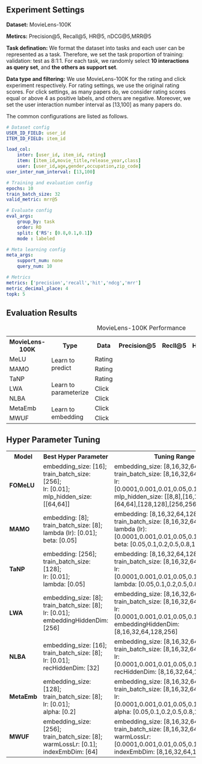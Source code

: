 ## Experiment Settings

**Dataset:** MovieLens-100K

**Metircs:** Precision@5, Recall@5, HR@5, nDCG@5,MRR@5

**Task defination:** We format the dataset into tasks and each user can be represented as a task. Therefore, we set the task proportion of training: validation: test as 8:1:1. For each task, we randomly select **10 interactions as query set**, and **the others as support set**.

**Data type and filtering:** We use MovieLens-100K for the rating and click experiment respectively. For rating settings, we use the original rating scores. For click settings, as many papers do, we consider rating scores equal or above 4 as positive labels, and others are negative. Moreover, we set the user interaction number interval as [13,100] as many papers do.

The common configurations are listed as follows.

```yaml
# Dataset config
USER_ID_FIELD: user_id
ITEM_ID_FIELD: item_id

load_col:
    inter: [user_id, item_id, rating]
    item: [item_id,movie_title,release_year,class]
    user: [user_id,age,gender,occupation,zip_code]
user_inter_num_interval: [13,100]

# Training and evaluation config
epochs: 10
train_batch_size: 32
valid_metric: mrr@5

# Evaluate config
eval_args:
    group_by: task
    order: RO
    split: {'RS': [0.8,0.1,0.1]}
    mode : labeled

# Meta learning config
meta_args:
    support_num: none
    query_num: 10

# Metrics
metrics: ['precision','recall','hit','ndcg','mrr']
metric_decimal_place: 4
topk: 5
```

## Evaluation Results

<table>
  <caption>MovieLens-100K Performance</caption>
  <tr>
  	<th>MovieLens-100K</th>
    <th>Type</th>
    <th>Data</th>
    <th>Precision@5</th>
    <th>Recll@5</th>
    <th>HR@5</th>
    <th>nDCG@5</th>
    <th>MRR@5</th>
  </tr>
  <tr>
  	<td>MeLU</td>
    <td rowspan="2">Learn to predict</td>
    <td>Rating</td>
    <td></td>
    <td></td>
    <td></td>
    <td></td>
    <td></td>
  </tr>
  <tr>
  	<td>MAMO</td>
    <td>Rating</td>
    <td></td>
    <td></td>
    <td></td>
    <td></td>
    <td></td>
  </tr>
  <tr>
  	<td>TaNP</td>
    <td rowspan="3">Learn to parameterize</td>
    <td>Rating</td>
    <td></td>
    <td></td>
    <td></td>
    <td></td>
    <td></td>
  </tr>
  <tr>
  	<td>LWA</td>
    <td>Click</td>
    <td></td>
    <td></td>
    <td></td>
    <td></td>
    <td></td>
  </tr>
  <tr>
  	<td>NLBA</td>
    <td>Click</td>
    <td></td>
    <td></td>
    <td></td>
    <td></td>
    <td></td>
  </tr>
  <tr>
  	<td>MetaEmb</td>
    <td rowspan="2">Learn to embedding</td>
    <td>Click</td>
    <td></td>
    <td></td>
    <td></td>
    <td></td>
    <td></td>
  </tr>
  <tr>
  	<td>MWUF</td>
    <td>Click</td>
    <td></td>
    <td></td>
    <td></td>
    <td></td>
    <td></td>
  </tr>
</table>

## Hyper Parameter Tuning

<table>
  <tr>
  	<th>Model</th>
    <th>Best Hyper Parameter</th>
    <th>Tuning Range</th>
  </tr>
  <tr>
    <td><b>FOMeLU</b></td>
    <td>embedding_size: [16];<br>
      train_batch_size: [256];<br>
      lr: [0.01];<br>
      mlp_hidden_size: [[64,64]]</td>
    <td>embedding_size: [8,16,32,64,128,256];<br>
      train_batch_size: [8,16,32,64,128,256];<br>
      lr: [0.0001,0.001,0.01,0.05,0.1,0.2,0.5,1.0];<br>
      mlp_hidden_size: [[8,8],[16,16],[32,32],[64,64],[128,128],[256,256]]</td>
  </tr>
  <tr>
  	<td><b>MAMO</b></td>
    <td>embedding: [8];<br>
      train_batch_size: [8];<br>
      lambda (lr): [0.01];<br>
      beta: [0.05]</td>
    <td>embedding: [8,16,32,64,128,256];<br>
      train_batch_size: [8,16,32,64,128,256];<br>
      lambda (lr): [0.0001,0.001,0.01,0.05,0.1,0.2,0.5,1.0];<br>
      beta: [0.05,0.1,0.2,0.5,0.8,1.0]</td>
  </tr>
  <tr>
    <td><b>TaNP</b></td>
    <td>embedding: [256];<br>
      train_batch_size: [128];<br>
      lr: [0.01];<br>
      lambda: [0.05]</td>
    <td>embedding: [8,16,32,64,128,256];<br>
      train_batch_size: [8,16,32,64,128,256];<br>
      lr: [0.0001,0.001,0.01,0.05,0.1,0.2,0.5,1.0];<br>
      lambda: [0.05,0.1,0.2,0.5,0.8,1.0]</td>
  </tr>
  <tr>
    <td><b>LWA</b></td>
    <td>embedding_size: [8];<br>
      train_batch_size: [8];<br>
      lr: [0.01];<br>
      embeddingHiddenDim: [256]</td>
    <td>embedding_size: [8,16,32,64,128,256];<br>
      train_batch_size: [8,16,32,64,128,256];<br>
      lr: [0.0001,0.001,0.01,0.05,0.1,0.2,0.5,1.0];<br>
      embeddingHiddenDim: [8,16,32,64,128,256]</td>
  </tr>
  <tr>
    <td><b>NLBA</b></td>
    <td>embedding_size: [16];<br>
      train_batch_size: [8];<br>
      lr: [0.01];<br>
      recHiddenDim: [32]</td>
    <td>embedding_size: [8,16,32,64,128,256];<br>
      train_batch_size: [8,16,32,64,128,256];<br>
      lr: [0.0001,0.001,0.01,0.05,0.1,0.2,0.5,1.0];<br>
      recHiddenDim: [8,16,32,64,128,256]</td>
  </tr>
  <tr>
    <td><b>MetaEmb</b></td>
    <td>embedding_size: [128];<br>
      train_batch_size: [8];<br>
      lr: [0.01];<br>
      alpha: [0.2]</td>
    <td>embedding_size: [8,16,32,64,128,256];<br>
      train_batch_size: [8,16,32,64,128,256];<br>
      lr: [0.0001,0.001,0.01,0.05,0.1,0.2,0.5,1.0];<br>
      alpha: [0.05,0.1,0.2,0.5,0.8,1.0]</td>
  </tr>
  <tr>
    <td><b>MWUF</b></td>
    <td>embedding_size: [256];<br>
      train_batch_size: [8];<br>
      warmLossLr: [0.1];<br>
      indexEmbDim: [64]</td>
    <td>embedding_size: [8,16,32,64,128,256];<br>
      train_batch_size: [8,16,32,64,128,256];<br>
      warmLossLr: [0.0001,0.001,0.01,0.05,0.1,0.2,0.5,1.0];<br>
      indexEmbDim: [8,16,32,64,128,256]</td>
  </tr>
</table>
